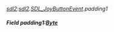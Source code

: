 _[sdl2](../../modules/sdl2/sdl2-module.md):[sdl2](../../modules/sdl2/sdl2-module.md).[SDL\_JoyButtonEvent](../../modules/sdl2/sdl2-sdl_joybuttonevent.md).padding1_
##### Field padding1:[Byte](../../modules/wonkey/wonkey-types-byte.md)
